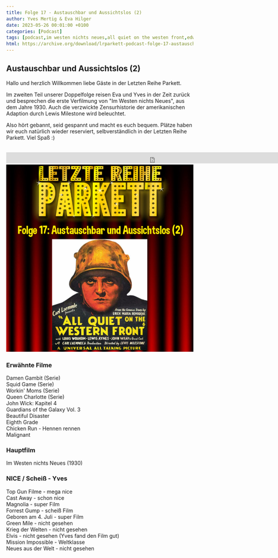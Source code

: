 ```yaml
---
title: Folge 17 - Austauschbar und Aussichtslos (2)
author: Yves Mertig & Eva Hilger
date: 2023-05-26 00:01:00 +0100
categories: [Podcast]
tags: [podcast,im westen nichts neues,all quiet on the westen front,edward berger,felix kammerer]
html: https://archive.org/download/lrparkett-podcast-folge-17-austauschbar-und-aussichtslos-2/LRParkett%20Podcast%20Folge%2017%20-%20Austauschbar%20und%20Aussichtslos%20%282%29.mp3
---
```


## Austauschbar und Aussichtslos (2)

Hallo und herzlich Willkommen liebe Gäste in der Letzten Reihe Parkett.

Im zweiten Teil unserer Doppelfolge reisen Eva und Yves in der Zeit zurück und besprechen die erste Verfilmung von "Im Westen nichts Neues", aus dem Jahre 1930. Auch die verzwickte Zensurhistorie der amerikanischen Adaption durch Lewis Milestone wird beleuchtet.

Also hört gebannt, seid gespannt und macht es euch bequem.
Plätze haben wir euch natürlich wieder reserviert, selbverständlich in der Letzten Reihe Parkett. Viel Spaß :)
<br>
<br>

<iframe src="https://archive.org/download/lrparkett-podcast-folge-17-austauschbar-und-aussichtslos-2/LRParkett%20Podcast%20Folge%2017%20-%20Austauschbar%20und%20Aussichtslos%20%282%29.mp3" width="800" height="30" frameborder="0" webkitallowfullscreen="true" mozallowfullscreen="true" allowfullscreen></iframe>


<img src="/assets/img/postings/posting017.png" alt="Podcast Cover">

### Erwähnte Filme

Damen Gambit (Serie) <br>
Squid Game (Serie) <br>
Workin' Moms (Serie) <br>
Queen Charlotte (Serie) <br>
John Wick: Kapitel 4 <br>
Guardians of the Galaxy Vol. 3 <br>
Beautiful Disaster <br>
Eighth Grade <br>
Chicken Run - Hennen rennen <br>
Malignant <br>

### Hauptfilm

Im Westen nichts Neues (1930) <br>

### NICE / Scheiß - Yves

Top Gun Filme - mega nice <br>
Cast Away - schon nice <br>
Magnolia - super Film <br>
Forrest Gump - scheiß Film <br>
Geboren am 4. Juli - super Film <br>
Green Mile - nicht gesehen <br>
Krieg der Welten - nicht gesehen <br>
Elvis - nicht gesehen (Yves fand den Film gut) <br>
Mission Impossible - Weltklasse <br>
Neues aus der Welt - nicht gesehen <br>